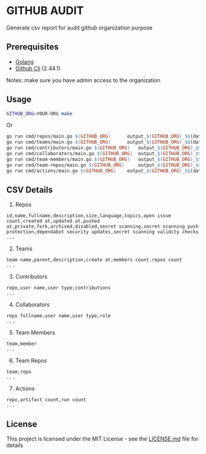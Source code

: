 # GITHUB AUDIT

Generate csv report for audit github organization purpose

## Prerequisites

- [Golang](https://go.dev/)
- [Github Cli](https://cli.github.com/) (2.44.1)

Notes: make sure you have admin access to the organization

## Usage

```bash
GITHUB_ORG=YOUR-ORG make
```

Or

```makefile
go run cmd/repos/main.go $(GITHUB_ORG) 		output_$(GITHUB_ORG)_$$(date +"%m%d%Y")/1_repos.csv
go run cmd/teams/main.go $(GITHUB_ORG) 		output_$(GITHUB_ORG)_$$(date +"%m%d%Y")/2_teams.csv
go run cmd/contributors/main.go $(GITHUB_ORG) 	output_$(GITHUB_ORG)_$$(date +"%m%d%Y")/3_contributors.csv
go run cmd/collaborators/main.go $(GITHUB_ORG) 	output_$(GITHUB_ORG)_$$(date +"%m%d%Y")/4_collaborators.csv
go run cmd/team-members/main.go $(GITHUB_ORG) 	output_$(GITHUB_ORG)_$$(date +"%m%d%Y")/5_team-members.csv
go run cmd/team-repos/main.go $(GITHUB_ORG) 	output_$(GITHUB_ORG)_$$(date +"%m%d%Y")/6_team-repos.csv
go run cmd/actions/main.go $(GITHUB_ORG) 	output_$(GITHUB_ORG)_$$(date +"%m%d%Y")/7_actions.csv
```

## CSV Details

1. Repos


```
id,name,fullname,description,size,language,topics,open issue count,created at,updated at,pushed at,private,fork,archived,disabled,secret scanning,secret scanning push protection,dependabot security updates,secret scanning validity checks
...
```

2. Teams 

```
team name,parent,description,create at,members count,repos count
...
```

3. Contributors

```
repo,user name,user type,contributions
...
```

4. Collaborators

```
repo fullname,user name,user type,role
...
```

5. Team Members

```
team,member
...
```

6. Team Repos

```
team,repo
...
```

7. Actions

```
repo,artifact count,run count
...
```


## License

This project is licensed under the MIT License - see the [LICENSE.md](LICENSE.md) file for details